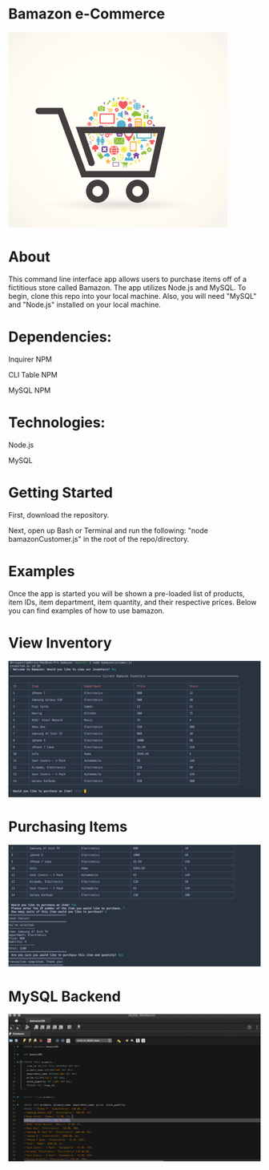 # Bamazon e-Commerce 
![Cart](https://github.com/darup67/bamazon/blob/master/images/shoppingcart.jpeg)

# About

This command line interface app allows users to purchase items off of a fictitious store called Bamazon. The app utilizes Node.js and MySQL. To begin, clone this repo into your local machine. Also, you will need "MySQL" and "Node.js" installed on your local machine.

 

# Dependencies:

Inquirer NPM

CLI Table NPM

MySQL NPM

# Technologies:

Node.js

MySQL


# Getting Started

First, download the repository. 

Next, open up Bash or Terminal and run the following: "node bamazonCustomer.js" in the root of the repo/directory.

# Examples 

Once the app is started you will be shown a pre-loaded list of products, item IDs, item department, item quantity, and their respective prices. Below you can find examples of how to use bamazon. 

# View Inventory 

![View Inventory](https://github.com/darup67/bamazon/blob/master/images/bamazoninventory.png)

# Purchasing Items 

![View Inventory](https://github.com/darup67/bamazon/blob/master/images/bamazonitempurchased.png)

# MySQL Backend 

![View Inventory](https://github.com/darup67/bamazon/blob/master/images/MySQL%20Inventory%20bamazon.png)

